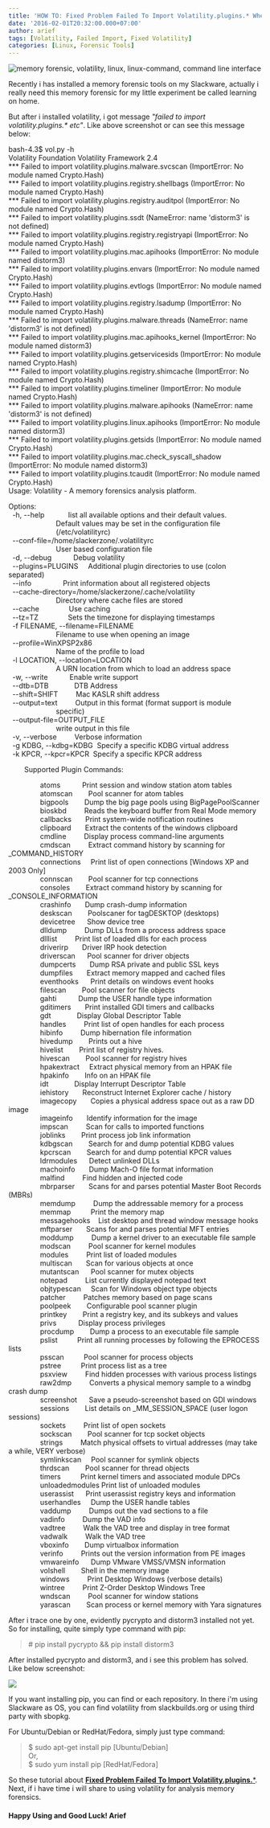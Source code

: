 ```yaml
---
title: 'HOW TO: Fixed Problem Failed To Import Volatility.plugins.* When Running Volatility'
date: '2016-02-01T20:32:00.000+07:00'
author: arief
tags: [Volatility, Failed Import, Fixed Volatility]
categories: [Linux, Forensic Tools]
---
```


![memory forensic, volatility, linux, linux-command, command line interface](http://2.bp.blogspot.com/-lw5B72dKDuU/Vq9atlP6k1I/AAAAAAAAC8s/PrJ9qgYjwgc/s1600/Screenshot_20160201_200523.png)

Recently i has installed a memory forensic tools on my Slackware, actually i really need this memory forensic for my little experiment be called learning on home.  

But after i installed volatility, i got message _"failed to import volatility.plugins.* etc"_. Like above screenshot or can see this message below:

bash-4.3$ vol.py -h  
Volatility Foundation Volatility Framework 2.4  
\*\*\* Failed to import volatility.plugins.malware.svcscan (ImportError: No module named Crypto.Hash)  
\*\*\* Failed to import volatility.plugins.registry.shellbags (ImportError: No module named Crypto.Hash)  
\*\*\* Failed to import volatility.plugins.registry.auditpol (ImportError: No module named Crypto.Hash)  
\*\*\* Failed to import volatility.plugins.ssdt (NameError: name 'distorm3' is not defined)  
\*\*\* Failed to import volatility.plugins.registry.registryapi (ImportError: No module named Crypto.Hash)  
\*\*\* Failed to import volatility.plugins.mac.apihooks (ImportError: No module named distorm3)  
\*\*\* Failed to import volatility.plugins.envars (ImportError: No module named Crypto.Hash)  
\*\*\* Failed to import volatility.plugins.evtlogs (ImportError: No module named Crypto.Hash)  
\*\*\* Failed to import volatility.plugins.registry.lsadump (ImportError: No module named Crypto.Hash)  
\*\*\* Failed to import volatility.plugins.malware.threads (NameError: name 'distorm3' is not defined)  
\*\*\* Failed to import volatility.plugins.mac.apihooks_kernel (ImportError: No module named distorm3)  
\*\*\* Failed to import volatility.plugins.getservicesids (ImportError: No module named Crypto.Hash)  
\*\*\* Failed to import volatility.plugins.registry.shimcache (ImportError: No module named Crypto.Hash)  
\*\*\* Failed to import volatility.plugins.timeliner (ImportError: No module named Crypto.Hash)  
\*\*\* Failed to import volatility.plugins.malware.apihooks (NameError: name 'distorm3' is not defined)  
\*\*\* Failed to import volatility.plugins.linux.apihooks (ImportError: No module named distorm3)  
\*\*\* Failed to import volatility.plugins.getsids (ImportError: No module named Crypto.Hash)  
\*\*\* Failed to import volatility.plugins.mac.check\_syscall\_shadow (ImportError: No module named distorm3)  
\*\*\* Failed to import volatility.plugins.tcaudit (ImportError: No module named Crypto.Hash)  
Usage: Volatility - A memory forensics analysis platform.  

Options:  
  -h, --help            list all available options and their default values.  
                        Default values may be set in the configuration file  
                        (/etc/volatilityrc)  
  --conf-file=/home/slackerzone/.volatilityrc  
                        User based configuration file  
  -d, --debug           Debug volatility  
  --plugins=PLUGINS     Additional plugin directories to use (colon separated)  
  --info                Print information about all registered objects  
  --cache-directory=/home/slackerzone/.cache/volatility  
                        Directory where cache files are stored  
  --cache               Use caching  
  --tz=TZ               Sets the timezone for displaying timestamps  
  -f FILENAME, --filename=FILENAME  
                        Filename to use when opening an image  
  --profile=WinXPSP2x86  
                        Name of the profile to load  
  -l LOCATION, --location=LOCATION  
                        A URN location from which to load an address space  
  -w, --write           Enable write support  
  --dtb=DTB             DTB Address  
  --shift=SHIFT         Mac KASLR shift address  
  --output=text         Output in this format (format support is module  
                        specific)  
  --output-file=OUTPUT_FILE  
                        write output in this file  
  -v, --verbose         Verbose information  
  -g KDBG, --kdbg=KDBG  Specify a specific KDBG virtual address  
  -k KPCR, --kpcr=KPCR  Specify a specific KPCR address  
  
        Supported Plugin Commands:  
  
                atoms           Print session and window station atom tables  
                atomscan        Pool scanner for atom tables  
                bigpools        Dump the big page pools using BigPagePoolScanner  
                bioskbd         Reads the keyboard buffer from Real Mode memory  
                callbacks       Print system-wide notification routines  
                clipboard       Extract the contents of the windows clipboard  
                cmdline         Display process command-line arguments  
                cmdscan         Extract command history by scanning for \_COMMAND\_HISTORY  
                connections     Print list of open connections \[Windows XP and 2003 Only\]  
                connscan        Pool scanner for tcp connections  
                consoles        Extract command history by scanning for \_CONSOLE\_INFORMATION  
                crashinfo       Dump crash-dump information  
                deskscan        Poolscaner for tagDESKTOP (desktops)  
                devicetree      Show device tree  
                dlldump         Dump DLLs from a process address space  
                dlllist         Print list of loaded dlls for each process  
                driverirp       Driver IRP hook detection  
                driverscan      Pool scanner for driver objects  
                dumpcerts       Dump RSA private and public SSL keys  
                dumpfiles       Extract memory mapped and cached files  
                eventhooks      Print details on windows event hooks  
                filescan        Pool scanner for file objects  
                gahti           Dump the USER handle type information  
                gditimers       Print installed GDI timers and callbacks  
                gdt             Display Global Descriptor Table  
                handles         Print list of open handles for each process  
                hibinfo         Dump hibernation file information  
                hivedump        Prints out a hive  
                hivelist        Print list of registry hives.  
                hivescan        Pool scanner for registry hives  
                hpakextract     Extract physical memory from an HPAK file  
                hpakinfo        Info on an HPAK file  
                idt             Display Interrupt Descriptor Table  
                iehistory       Reconstruct Internet Explorer cache / history  
                imagecopy       Copies a physical address space out as a raw DD image  
                imageinfo       Identify information for the image  
                impscan         Scan for calls to imported functions  
                joblinks        Print process job link information  
                kdbgscan        Search for and dump potential KDBG values  
                kpcrscan        Search for and dump potential KPCR values  
                ldrmodules      Detect unlinked DLLs  
                machoinfo       Dump Mach-O file format information  
                malfind         Find hidden and injected code  
                mbrparser       Scans for and parses potential Master Boot Records (MBRs)  
                memdump         Dump the addressable memory for a process  
                memmap          Print the memory map  
                messagehooks    List desktop and thread window message hooks  
                mftparser       Scans for and parses potential MFT entries  
                moddump         Dump a kernel driver to an executable file sample  
                modscan         Pool scanner for kernel modules  
                modules         Print list of loaded modules  
                multiscan       Scan for various objects at once  
                mutantscan      Pool scanner for mutex objects  
                notepad         List currently displayed notepad text  
                objtypescan     Scan for Windows object type objects  
                patcher         Patches memory based on page scans  
                poolpeek        Configurable pool scanner plugin  
                printkey        Print a registry key, and its subkeys and values  
                privs           Display process privileges  
                procdump        Dump a process to an executable file sample  
                pslist          Print all running processes by following the EPROCESS lists  
                psscan          Pool scanner for process objects  
                pstree          Print process list as a tree  
                psxview         Find hidden processes with various process listings  
                raw2dmp         Converts a physical memory sample to a windbg crash dump  
                screenshot      Save a pseudo-screenshot based on GDI windows  
                sessions        List details on \_MM\_SESSION_SPACE (user logon sessions)  
                sockets         Print list of open sockets  
                sockscan        Pool scanner for tcp socket objects  
                strings         Match physical offsets to virtual addresses (may take a while, VERY verbose)  
                symlinkscan     Pool scanner for symlink objects  
                thrdscan        Pool scanner for thread objects  
                timers          Print kernel timers and associated module DPCs  
                unloadedmodules Print list of unloaded modules  
                userassist      Print userassist registry keys and information  
                userhandles     Dump the USER handle tables  
                vaddump         Dumps out the vad sections to a file  
                vadinfo         Dump the VAD info  
                vadtree         Walk the VAD tree and display in tree format  
                vadwalk         Walk the VAD tree  
                vboxinfo        Dump virtualbox information  
                verinfo         Prints out the version information from PE images  
                vmwareinfo      Dump VMware VMSS/VMSN information  
                volshell        Shell in the memory image  
                windows         Print Desktop Windows (verbose details)  
                wintree         Print Z-Order Desktop Windows Tree  
                wndscan         Pool scanner for window stations  
                yarascan        Scan process or kernel memory with Yara signatures

After i trace one by one, evidently pycrypto and distorm3 installed not yet. So for installing, quite simply type command with pip:

> \# pip install pycrypto && pip install distorm3

After installed pycrypto and distorm3, and i see this problem has solved. Like below screenshot:  

![](http://4.bp.blogspot.com/-knKR-7Mkaz0/Vq9e66dOKWI/AAAAAAAAC84/32lmGrzq-1M/s1600/Screenshot_20160201_201259.png)

If you want installing pip, you can find or each repository. In there i'm using Slackware as OS, you can find volatility from slackbuilds.org or using third party with sbopkg.  

For Ubuntu/Debian or RedHat/Fedora, simply just type command:

> $ sudo apt-get install pip \[Ubuntu/Debian\]  
> Or,  
> $ sudo yum install pip \[RedHat/Fedora\]

So these tutorial about [**Fixed Problem Failed To Import Volatility.plugins.***](http://arief-jr.blogspot.com/search/label/Linux-command).  
Next, if i have time i will share to using volatility for analysis memory forensics.

#### Happy Using and Good Luck! Arief